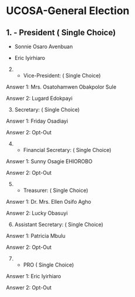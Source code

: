 # UCOSA-General Election
## 1. - President ( Single Choice)

-  Sonnie Osaro Avenbuan

-  Eric Iyirhiaro

2. - Vice-President: ( Single Choice)

Answer 1: Mrs. Osatohamwen Obakpolor Sule

Answer 2: Lugard Edokpayi

3. Secretary: ( Single Choice)

Answer 1: Friday Osadiayi

Answer 2: Opt-Out

4. - Financial Secretary: ( Single Choice)

Answer 1: Sunny Osagie EHIOROBO

Answer 2: Opt-Out

5. - Treasurer: ( Single Choice)

Answer 1: Dr. Mrs. Ellen Osifo Agho

Answer 2: Lucky Obasuyi

6. Assistant Secretary: ( Single Choice)

Answer 1: Patricia Mbulu

Answer 2: Opt-Out

7. - PRO ( Single Choice)

Answer 1: Eric Iyirhiaro

Answer 2: Opt-Out
